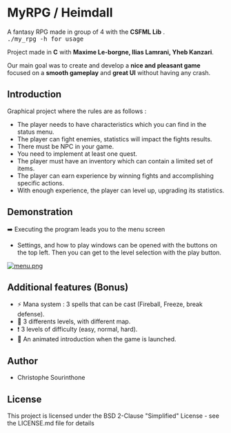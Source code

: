 # MyRPG / Heimdall
A fantasy RPG made in group of 4 with the __CSFML Lib__ .<br />
<kbd>./my_rpg -h for usage <kdb /> <br />

Project made in __C__ with __Maxime Le-borgne, Ilias Lamrani, Yheb Kanzari__.



 Our main goal was to create and develop a __nice and pleasant game__ focused on a __smooth gameplay__ and __great UI__ without having any crash.<br />


## Introduction
Graphical project where the rules are as follows :
  * The player needs to have characteristics which you can find in the status menu.<br />
  * The player can fight enemies, statistics will impact the fights results.<br />
  * There must be NPC in your game.<br />
  * You need to implement at least one quest.<br />
  * The player must have an inventory which can contain a limited set of items.<br />
  * The player can earn experience by winning fights and accomplishing specific actions.<br />
  * With enough experience, the player can level up, upgrading its statistics.<br />

## Demonstration
:arrow_right: Executing the program leads you to the menu screen
 * Settings, and how to play windows can be opened with the buttons on the top left. Then you can get to the level selection with the play button.
  
[![menu.png](https://imgur.com/JMt3aak.png)](https://imgur.com/JMt3aak.png)

## Additional features (Bonus)
 
 * :zap: Mana system : 3 spells that can be cast (Fireball, Freeze, break defense). 
 * :house_with_garden: 3 differents levels, with different map.
 *  :heavy_exclamation_mark: 3 levels of difficulty (easy, normal, hard).
 * :stars: An animated introduction when the game is launched.

## Author
 * Christophe Sourinthone
 
## License
This project is licensed under the BSD 2-Clause "Simplified" License - see the LICENSE.md file for details<br />
